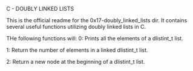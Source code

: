 C - DOUBLY LINKED LISTS

This is the official readme for the 0x17-doubly_linked_lists dir. It contains
several useful functions utilizing doubly linked lists in C.


THe following functions will:
0: Prints all the elements of a dlistint_t list.

1: Return the number of elements in a linked dlistint_t list.

2: Return a new node at the beginning of a dlistint_t list.